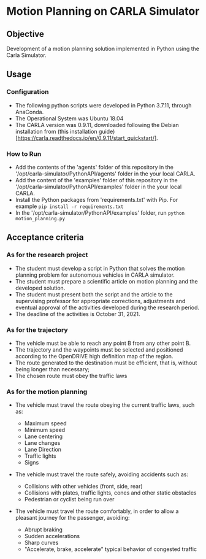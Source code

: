 # Motion Planning on CARLA Simulator

## Objective

Development of a motion planning solution implemented in Python using the Carla Simulator.

## Usage

### Configuration
* The following python scripts were developed in Python 3.7.11, through AnaConda.
* The Operational System was Ubuntu 18.04
* The CARLA version was 0.9.11, downloaded following the Debian installation from (this installation guide)[https://carla.readthedocs.io/en/0.9.11/start_quickstart/].

### How to Run
* Add the contents of the 'agents' folder of this repository in the '/opt/carla-simulator/PythonAPI/agents' folder in the your local CARLA.
* Add the content of the 'examples' folder of this repository in the '/opt/carla-simulator/PythonAPI/examples' folder in the your local CARLA.
* Install the Python packages from 'requirements.txt' with Pip. For example ``` pip install -r requirements.txt ```
* In the '/opt/carla-simulator/PythonAPI/examples' folder, run ``` python motion_planning.py ```

## Acceptance criteria

### As for the research project
- The student must develop a script in Python that solves the motion planning problem for autonomous vehicles in CARLA simulator.
- The student must prepare a scientific article on motion planning and the developed solution.
- The student must present both the script and the article to the supervising professor for appropriate corrections, adjustments and eventual approval of the activities developed during the research period.
- The deadline of the activities is October 31, 2021.

### As for the trajectory
- The vehicle must be able to reach any point B from any other point B.
- The trajectory and the waypoints must be selected and positioned according to the OpenDRIVE high definition map of the region.
- The route generated to the destination must be efficient, that is, without being longer than necessary;
- The chosen route must obey the traffic laws

### As for the motion planning
- The vehicle must travel the route obeying the current traffic laws, such as:
    - Maximum speed
    - Minimum speed
    - Lane centering
    - Lane changes
    - Lane Direction
    - Traffic lights
    - Signs

- The vehicle must travel the route safely, avoiding accidents such as:
    - Collisions with other vehicles (front, side, rear)
    - Collisions with plates, traffic lights, cones and other static obstacles
    - Pedestrian or cyclist being run over

- The vehicle must travel the route comfortably, in order to allow a pleasant journey for the passenger, avoiding:
    - Abrupt braking
    - Sudden accelerations
    - Sharp curves
    - "Accelerate, brake, accelerate" typical behavior of congested traffic
